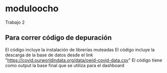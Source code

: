 # moduloocho
Trabajo 2

## Para correr código de depuración
El código incluye la instalación de librerías muteadas
El código incluye la descarga de la base de datos desde el link "https://covid.ourworldindata.org/data/owid-covid-data.csv"
El código tiene como output la base final que se utiliza para el dashboard
